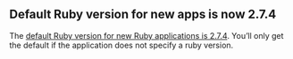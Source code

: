 ## Default Ruby version for new apps is now 2.7.4

The [default Ruby version for new Ruby applications is 2.7.4](https://devcenter.heroku.com/articles/ruby-support#default-ruby-version-for-new-apps). You’ll only get the default if the application does not specify a ruby version.
